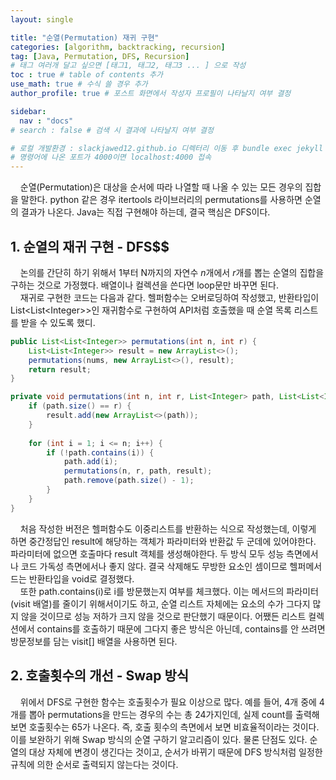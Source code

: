 ```yaml
---
layout: single

title: "순열(Permutation) 재귀 구현"
categories: [algorithm, backtracking, recursion]
tag: [Java, Permutation, DFS, Recursion]
# 태그 여러개 달고 싶으면 [태그1, 태그2, 태그3 ... ] 으로 작성
toc : true # table of contents 추가
use_math: true # 수식 쓸 경우 추가
author_profile: true # 포스트 화면에서 작성자 프로필이 나타날지 여부 결정

sidebar:
  nav : "docs"
# search : false # 검색 시 결과에 나타날지 여부 결정

# 로컬 개발환경 : slackjawed12.github.io 디렉터리 이동 후 bundle exec jekyll serve 실행
# 명령어에 나온 포트가 4000이면 localhost:4000 접속
---
```


&nbsp; &nbsp; 순열(Permutation)은 대상을 순서에 따라 나열할 때 나올 수 있는 모든 경우의 집합을 말한다. python 같은 경우 itertools 라이브러리의 permutations를 사용하면 순열의 결과가 나온다. Java는 직접 구현해야 하는데, 결국 핵심은 DFS이다.  

## 1. 순열의 재귀 구현 - DFS$$
&nbsp; &nbsp; 논의를 간단히 하기 위해서 1부터 N까지의 자연수 $n$개에서 $r$개를 뽑는 순열의 집합을 구하는 것으로 가정했다. 배열이나 컬렉션을 쓴다면 loop문만 바꾸면 된다.   
&nbsp; &nbsp; 재귀로 구현한 코드는 다음과 같다. 헬퍼함수는 오버로딩하여 작성했고, 반환타입이 List<List<Integer\>>인 재귀함수로 구현하여 API처럼 호출했을 때 순열 목록 리스트를 받을 수 있도록 했디.

```java
public List<List<Integer>> permutations(int n, int r) {
    List<List<Integer>> result = new ArrayList<>();
    permutations(nums, new ArrayList<>(), result);
    return result;
}

private void permutations(int n, int r, List<Integer> path, List<List<Integer>> result) {
    if (path.size() == r) {
        result.add(new ArrayList<>(path));
    }
        
    for (int i = 1; i <= n; i++) {
        if (!path.contains(i)) {
            path.add(i);
            permutations(n, r, path, result);
            path.remove(path.size() - 1);
        }
    }
}
```
&nbsp; &nbsp; 처음 작성한 버전은 헬퍼함수도 이중리스트를 반환하는 식으로 작성했는데, 이렇게 하면 중간정답인 result에 해당하는 객체가 파라미터와 반환값 두 군데에 있어야한다. 파라미터에 없으면 호출마다 result 객체를 생성해야한다. 두 방식 모두 성능 측면에서나 코드 가독성 측면에서나 좋지 않다. 결국 삭제해도 무방한 요소인 셈이므로 헬퍼메서드는 반환타입을 void로 결정했다.  
&nbsp; &nbsp; 또한 path.contains(i)로 i를 방문했는지 여부를 체크했다. 이는 메서드의 파라미터(visit 배열)를 줄이기 위해서이기도 하고, 순열 리스트 자체에는 요소의 수가 그다지 많지 않을 것이므로 성능 저하가 크지 않을 것으로 판단했기 때문이다. 어쨌든 리스트 컬렉션에서 contains를 호출하기 때문에 그다지 좋은 방식은 아닌데, contains를 안 쓰려면 방문정보를 담는 visit[] 배열을 사용하면 된다.

## 2. 호출횟수의 개선 - Swap 방식
&nbsp; &nbsp; 위에서 DFS로 구현한 함수는 호출횟수가 필요 이상으로 많다. 예를 들어, 4개 중에 4개를 뽑아 permutations을 만드는 경우의 수는 총 24가지인데, 실제 count를 출력해보면 호출횟수는 65가 나온다. 즉, 호출 횟수의 측면에서 보면 비효율적이라는 것이다. 이를 보완하기 위해 Swap 방식의 순열 구하기 알고리즘이 있다. 물론 단점도 있다. 순열의 대상 자체에 변경이 생긴다는 것이고, 순서가 바뀌기 때문에 DFS 방식처럼 일정한 규칙에 의한 순서로 출력되지 않는다는 것이다.